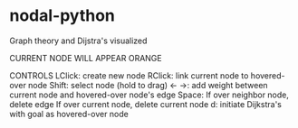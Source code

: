 # nodal-python
Graph theory and Dijstra's visualized

CURRENT NODE WILL APPEAR ORANGE

CONTROLS
LClick: create new node
RClick: link current node to hovered-over node
Shift: select node (hold to drag)
<- ->: add weight between current node and hovered-over node's edge
Space: If over neighbor node, delete edge
       If over current node, delete current node
d: initiate Dijkstra's with goal as hovered-over node

